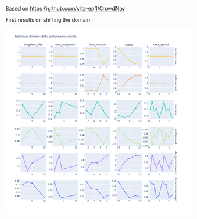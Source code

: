 Based on https://github.com/vita-epfl/CrowdNav

First results on shifting the domain :

![Alt text](/crowd_nav/data/domain_tests/individual_shifts/individual_shifts_plot.png "Optional Title")
